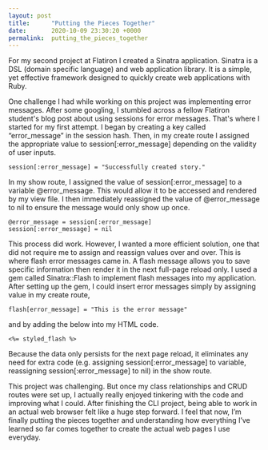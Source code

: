 ```yaml
---
layout: post
title:      "Putting the Pieces Together"
date:       2020-10-09 23:30:20 +0000
permalink:  putting_the_pieces_together
---
```



For my second project at Flatiron I created a Sinatra application. Sinatra is a DSL (domain specific language) and web application library.  It is a simple, yet effective framework designed to quickly create web applications with Ruby. 

One challenge I had while working on this project was implementing error messages. After some googling, I stumbled across a fellow Flatiron student's blog post about using sessions for error messages. That's where I started for my first attempt. I began by creating a key called “error_message” in the session hash. Then, in my create route I assigned the appropriate value to session[:error_message] depending on the validity of user inputs.

```
session[:error_message] = "Successfully created story."
```

In my show route, I assigned the value of session[:error_message] to a variable @error_message. This would allow it to be accessed and rendered by my view file. I then immediately reassigned the value of @error_message to nil  to ensure the message would only show up once. 

```
@error_message = session[:error_message]
session[:error_message] = nil
```

This process did work. However, I wanted a more efficient solution, one that did not require me to assign and reassign values over and over. This is where flash error messages came in. A flash message allows you to save specific information then render it in the next full-page reload only. I used a gem called Sinatra::Flash to implement flash messages into my application. After setting up the gem, I could insert error messages simply by assigning value in my create route,

```
flash[error_message] = "This is the error message"
```

and by adding the below into my HTML code.

```
<%= styled_flash %>
```

Because the data only persists for the next page reload, it eliminates any need for extra code (e.g. assigning session[:error_message] to variable, reassigning session[:error_message] to nil) in the show route.

This project was challenging. But once my class relationships and CRUD routes were set up, I actually really enjoyed tinkering with the code and improving what I could. After finishing the CLI project, being able to work in an actual web browser felt like a huge step forward. I feel that now, I’m finally putting the pieces together and understanding how everything I’ve learned so far comes together to create the actual web pages I use everyday. 

